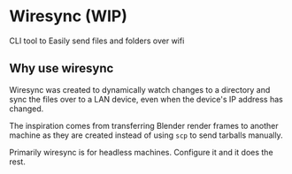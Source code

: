 # Wiresync (WIP)
CLI tool to Easily send files and folders over wifi

## Why use wiresync
Wiresync was created to dynamically watch changes to a directory and sync the
files over to a LAN device, even when the device's IP address has changed.

The inspiration comes from transferring Blender render frames to another machine
as they are created instead of using `scp` to send tarballs manually.

Primarily wiresync is for headless machines. Configure it and it does the rest.
